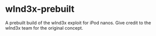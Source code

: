 # wInd3x-prebuilt
A prebuilt build of the wInd3x exploit for iPod nanos. Give credit to the wInd3x team for the original concept. 
